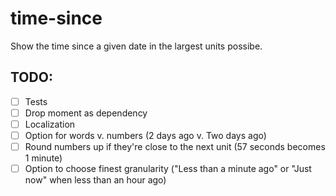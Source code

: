 # time-since

Show the time since a given date in the largest units possibe.

## TODO:

- [ ] Tests
- [ ] Drop moment as dependency
- [ ] Localization
- [ ] Option for words v. numbers (2 days ago v. Two days ago)
- [ ] Round numbers up if they're close to the next unit (57 seconds becomes 1 minute)
- [ ] Option to choose finest granularity ("Less than a minute ago" or "Just now" when less than an hour ago)
